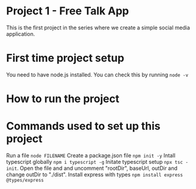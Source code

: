 # Project 1 - Free Talk App
This is the first project in the series where we create a simple social media application.

# First time project setup
You need to have node.js installed. You can check this by running `node -v`

# How to run the project

# Commands used to set up this project
Run a file `node FILENAME`
Create a package.json file `npm init -y`
Intall typescript globally `npm i typescript -g`
Initate typescript setup `npx tsc -init`. Open the file and and uncomment "rootDir", baseUrl, outDir and change outDir to "./dist".
Install express with types `npm install express @types/express`

